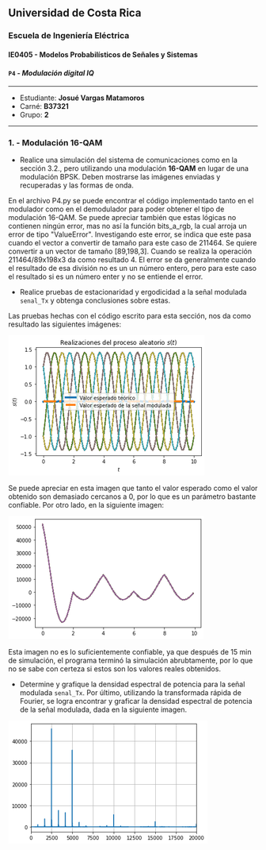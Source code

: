 ## Universidad de Costa Rica
### Escuela de Ingeniería Eléctrica
#### IE0405 - Modelos Probabilísticos de Señales y Sistemas
#### `P4` - *Modulación digital IQ*
---

* Estudiante: **Josué Vargas Matamoros**
* Carné: **B37321**
* Grupo: **2**
---
### 1. - Modulación 16-QAM

*  Realice una simulación del sistema de comunicaciones como en la sección 3.2., pero utilizando una modulación **16-QAM** en lugar de una modulación BPSK. Deben mostrarse las imágenes enviadas y recuperadas y las formas de onda.

En el archivo P4.py se puede encontrar el código implementado tanto en el modulador como en el demodulador para poder obtener el tipo de modulación 16-QAM. Se puede apreciar también que estas lógicas no contienen ningún error, mas no así la función bits_a_rgb, la cual arroja un error de tipo "ValueError". Investigando este error, se indica que este pasa cuando el vector a convertir de tamaño para este caso de 211464. Se quiere convertir a un vector de tamaño [89,198,3]. Cuando se realiza la operación 211464/89x198x3 da como resultado 4. El error se da generalmente cuando el resultado de esa división no es un un número entero, pero para este caso el resultado si es un número enter y no se entiende el error.

* Realice pruebas de estacionaridad y ergodicidad a la señal modulada `senal_Tx` y obtenga conclusiones sobre estas.

Las pruebas hechas con el código escrito para esta sección, nos da como resultado las siguientes imágenes:

![P4-2](P4-2.png)

Se puede apreciar en esta imagen que tanto el valor esperado como el valor obtenido son demasiado cercanos a 0, por lo que es un parámetro bastante confiable. Por otro lado, en la siguiente imagen:

![P4-2-1](P4-2-1.png)

Esta imagen no es lo suficientemente confiable, ya que después de 15 min de simulación, el programa terminó la simulación abrubtamente, por lo que no se sabe con certeza si estos son los valores reales obtenidos.

* Determine y grafique la densidad espectral de potencia para la señal modulada `senal_Tx`.
Por último, utilizando la transformada rápida de Fourier, se logra encontrar y graficar la densidad espectral de potencia de la señal modulada, dada en la siguiente imagen.

![P4-3](P4-3.png)
